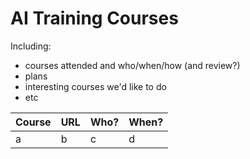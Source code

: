# AI Training Courses

Including:
- courses attended and who/when/how (and review?)
- plans
- interesting courses we'd like to do
- etc

| Course | URL | Who? | When? |
|--------|-----|------|-------|
| a | b | c | d |

